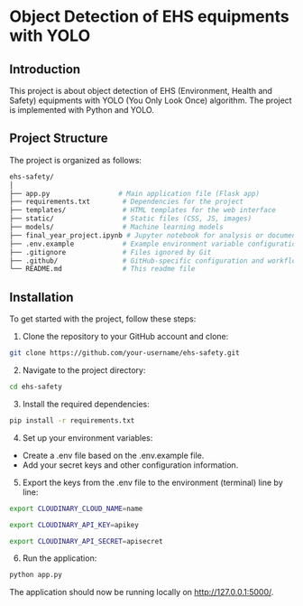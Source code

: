 # Object Detection of EHS equipments with YOLO

## Introduction

This project is about object detection of EHS (Environment, Health and Safety) equipments with YOLO (You Only Look Once) algorithm. The project is implemented with Python and YOLO.

## Project Structure

The project is organized as follows:

```bash
ehs-safety/
│
├── app.py                 # Main application file (Flask app)
├── requirements.txt        # Dependencies for the project
├── templates/              # HTML templates for the web interface
├── static/                 # Static files (CSS, JS, images)
├── models/                 # Machine learning models
├── final_year_project.ipynb # Jupyter notebook for analysis or documentation
├── .env.example            # Example environment variable configuration
├── .gitignore              # Files ignored by Git
├── .github/                # GitHub-specific configuration and workflows
└── README.md               # This readme file
```

## Installation

To get started with the project, follow these steps:

1. Clone the repository to your GitHub account and clone:

```bash
git clone https://github.com/your-username/ehs-safety.git
```

2. Navigate to the project directory:

```bash
cd ehs-safety
```

3. Install the required dependencies:

```bash
pip install -r requirements.txt
```

4. Set up your environment variables:

- Create a .env file based on the .env.example file.
- Add your secret keys and other configuration information.

5. Export the keys from the .env file to the environment (terminal) line by line:
```bash
export CLOUDINARY_CLOUD_NAME=name
```
```bash
export CLOUDINARY_API_KEY=apikey
```
```bash
export CLOUDINARY_API_SECRET=apisecret
```


6. Run the application:

```bash
python app.py
```

The application should now be running locally on http://127.0.0.1:5000/.
